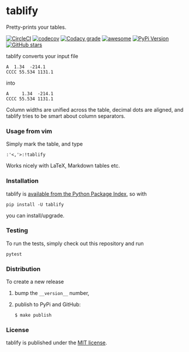 # tablify

Pretty-prints your tables.

[![CircleCI](https://img.shields.io/circleci/project/github/nschloe/tablify/master.svg)](https://circleci.com/gh/nschloe/tablify/tree/master)
[![codecov](https://img.shields.io/codecov/c/github/nschloe/tablify.svg)](https://codecov.io/gh/nschloe/tablify)
[![Codacy grade](https://img.shields.io/codacy/grade/b23fbc2af9884315bd7d6275aa2629b6.svg)](https://app.codacy.com/app/nschloe/tablify/dashboard)
[![awesome](https://img.shields.io/badge/awesome-yes-brightgreen.svg)](https://github.com/nschloe/tablify)
[![PyPi Version](https://img.shields.io/pypi/v/tablify.svg)](https://pypi.python.org/pypi/tablify)
[![GitHub stars](https://img.shields.io/github/stars/nschloe/tablify.svg?style=social&label=Stars)](https://github.com/nschloe/tablify)

tablify converts your input file
```
A  1.34  -214.1
CCCC 55.534 1131.1
```
into
```
A     1.34  -214.1
CCCC 55.534 1131.1
```
Column widths are unified across the table, decimal dots are aligned, and
tablify tries to be smart about column separators.

### Usage from vim

Simply mark the table, and type
```
:'<,'>:!tablify
```
Works nicely with LaTeX, Markdown tables etc.

### Installation

tablify is [available from the Python Package Index](https://pypi.python.org/pypi/tablify/), so with
```
pip install -U tablify
```
you can install/upgrade.

### Testing

To run the tests, simply check out this repository and run
```
pytest
```

### Distribution

To create a new release

1. bump the `__version__` number,

2. publish to PyPi and GitHub:
    ```
    $ make publish
    ```

### License
tablify is published under the [MIT license](https://en.wikipedia.org/wiki/MIT_License).
